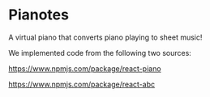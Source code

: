 # Pianotes
A virtual piano that converts piano playing to sheet music! 

We implemented code from the following two sources: 

https://www.npmjs.com/package/react-piano

https://www.npmjs.com/package/react-abc
